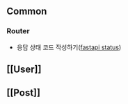 ## Common
### Router
- 응답 상태 코드 작성하기([fastapi status](https://fastapi.tiangolo.com/ko/tutorial/response-status-code/))

## [[User]]

## [[Post]]


